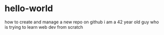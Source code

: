 # hello-world
how to create and manage a new repo on github
i am a 42 year old guy who is trying to learn web dev
from scratch
